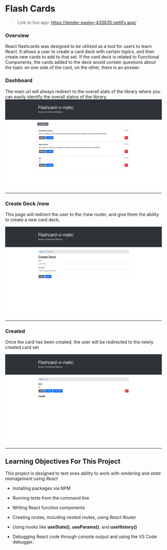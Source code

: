 # Flash Cards

> Link to live app: https://tender-easley-433635.netlify.app/

### Overview

React flashcards was designed to be utilized as a tool for users to learn React. It allows a user to create a card deck with certain topics, and then create new cards to add to that set. If the card deck is related to Functional Components, the cards added to the deck would contain questions about the topic on one side of the card, on the other, there is an answer. 

### Dashboard

The main url will always redirect to the overall stats of the library where you can easily identify the overall status of the library.
![dashboard](./public/screenshots/Dashboard.png)

<hr>

### Create Deck /new

This page will redirect the user to the /new router, and give them the ability to create a new card deck.

![new](./public/screenshots/CreateDeck.png)

<hr>

### Created 

Once the card has been created, the user will be redirected to the newly created card set


![created](./public/screenshots/Created.png)

<hr>


## Learning Objectives For This Project

This project is designed to test ones ability to work with *rendering* and *state management* using *React*

* Installing packages via NPM

* Running tests from the command line

* Writing React function components

* Creating routes, including nested routes, using *React Router*

* Using hooks like **useState()**, **useParams()**, and **useHistory()**

* Debugging React code through console output and using the VS Code debugger.
